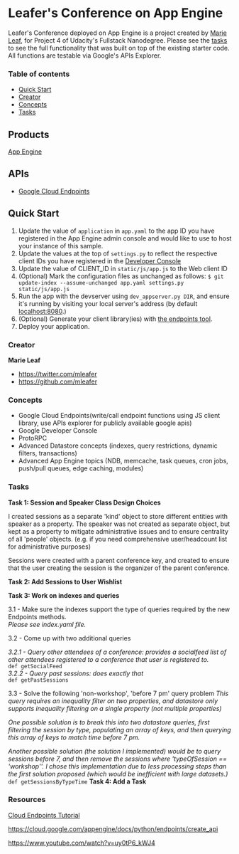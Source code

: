 # Leafer's Conference on App Engine

Leafer's Conference deployed on App Engine is a project created by [Marie Leaf](https://twitter.com/mleafer), for Project 4 of Udacity's Fullstack Nanodegree. Please see the [tasks](#Tasks) to see the full functionality that was built on top of the existing starter code. All functions are testable via Google's APIs Explorer.


### Table of contents

* [Quick Start](#quick-start)
* [Creator](#creator)
* [Concepts](#concepts)
* [Tasks](#Tasks)


## Products
[App Engine](https://developers.google.com/appengine)


## APIs
- [Google Cloud Endpoints](https://developers.google.com/appengine/docs/python/endpoints/)

## Quick Start
1. Update the value of `application` in `app.yaml` to the app ID you
   have registered in the App Engine admin console and would like to use to host
   your instance of this sample.
1. Update the values at the top of `settings.py` to
   reflect the respective client IDs you have registered in the
   [Developer Console](https://console.developers.google.com/)
1. Update the value of CLIENT_ID in `static/js/app.js` to the Web client ID
1. (Optional) Mark the configuration files as unchanged as follows:
   `$ git update-index --assume-unchanged app.yaml settings.py static/js/app.js`
1. Run the app with the devserver using `dev_appserver.py DIR`, and ensure it's running by visiting your local server's address (by default [localhost:8080](https://localhost:8080/).)
1. (Optional) Generate your client library(ies) with [the endpoints tool](https://developers.google.com/appengine/docs/python/endpoints/endpoints_tool).
1. Deploy your application.


### Creator

**Marie Leaf**

* <https://twitter.com/mleafer>
* <https://github.com/mleafer>

### Concepts
* Google Cloud Endpoints(write/call endpoint functions using JS client library, use APIs explorer for publicly available google apis)
* Google Developer Console
* ProtoRPC
* Advanced Datastore concepts (indexes, query restrictions, dynamic filters, transactions)
* Advanced App Engine topics (NDB, memcache, task queues, cron jobs, push/pull queues, edge caching, modules)


### Tasks

__Task 1: Session and Speaker Class Design Choices__

I created sessions as a separate 'kind' object to store different entities with speaker as a property. The speaker was not created as separate object, but kept as a property to mitigate administrative issues and to ensure centrality of all 'people' objects. (e.g. if you need comprehensive user/headcount list for administrative purposes)

Sessions were created with a parent conference key, and created to ensure that the user creating the session is the organizer of the parent conference. 

__Task 2: Add Sessions to User Wishlist__

__Task 3: Work on indexes and queries__

3.1 - Make sure the indexes support the type of queries required by the new Endpoints methods.  
*Please see index.yaml file.*

3.2 - Come up with two additional queries  

*3.2.1 - Query other attendees of a conference: provides a socialfeed list of other attendees registered to a conference that user is registered to.*  
`def getSocialFeed`  
*3.2.2 - Query past sessions: does exactly that*  
`def getPastSessions`  

3.3 - Solve the following 'non-workshop', 'before 7 pm' query problem
*This query requires an inequality filter on two properties, and datastore only supports inequality filtering on a single property (not multiple properties)*

*One possible solution is to break this into two datastore queries, first filtering the session by type, populating an array of keys, and then querying this array of keys to match time before 7 pm.*

*Another possible solution (the solution I implemented) would be to query sessions before 7, and then remove the sessions where 'typeOfSession == 'workshop''. I chose this implementation due to less processing steps than the first solution proposed (which would be inefficient with large datasets.)*  
`def getSessionsByTypeTime`
__Task 4: Add a Task__


### Resources

[Cloud Endpoints Tutorial](http://rominirani.com/2014/01/10/google-cloud-endpoints-tutorial-part-1/)

https://cloud.google.com/appengine/docs/python/endpoints/create_api

https://www.youtube.com/watch?v=uy0tP6_kWJ4